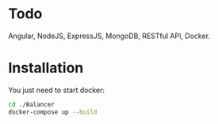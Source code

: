# Todo
Angular, NodeJS, ExpressJS, MongoDB, RESTful API, Docker.

# Installation

You just need to start docker:

```bash
cd ./Balancer
docker-compose up --build
```